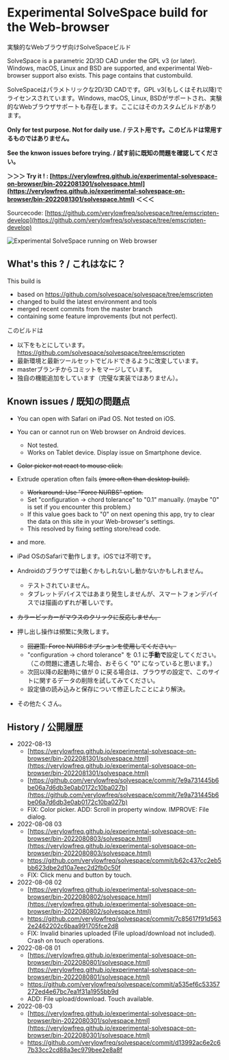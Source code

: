 # Experimental SolveSpace build for the Web-browser

実験的なWebブラウザ向けSolveSpaceビルド

SolveSpace is a parametric 2D/3D CAD under the GPL v3 (or later). Windows, macOS, Linux and BSD are supported, and experimental Web-browser support also exists. This page contains that custombuild.

SolveSpaceはパラメトリックな2D/3D CADです。GPL v3(もしくはそれ以降)でライセンスされています。Windows, macOS, Linux, BSDがサポートされ、実験的なWebブラウザサポートも存在します。ここにはそのカスタムビルドがあります。

**Only for test purpose. Not for daily use. / テスト用です。このビルドは常用するものではありません。**

**See the knwon issues before trying. / 試す前に既知の問題を確認してください。**

**＞＞＞ Try it ! : [https://verylowfreq.github.io/experimental-solvespace-on-browser/bin-2022081301/solvespace.html](https://verylowfreq.github.io/experimental-solvespace-on-browser/bin-2022081301/solvespace.html) ＜＜＜**

Sourcecode: [https://github.com/verylowfreq/solvespace/tree/emscripten-develop](https://github.com/verylowfreq/solvespace/tree/emscripten-develop)

![Experimental SolveSpace running on Web browser](https://user-images.githubusercontent.com/60875431/182646032-7d90a7ac-01d5-43fd-acf9-e690887ba856.png)

## What's this ? / これはなに？

This build is

 - based on https://github.com/solvespace/solvespace/tree/emscripten
 - changed to build the latest environment and tools
 - merged recent commits from the master branch
 - containing some feature improvements (but not perfect).

このビルドは

 - 以下をもとにしています。 https://github.com/solvespace/solvespace/tree/emscripten
 - 最新環境と最新ツールセットでビルドできるように改変しています。
 - masterブランチからコミットをマージしています。
 - 独自の機能追加をしています（完璧な実装ではありません）。

## Known issues / 既知の問題点

 - You can open with Safari on iPad OS. Not tested on iOS.
 - You can or cannot run on Web browser on Android devices.
   - Not tested.
   - Works on Tablet device. Display issue on Smartphone device.
 - ~~Color picker not react to mouse click.~~
 - Extrude operation often fails ~~(more often than desktop build).~~
   - ~~Workaround: Use "Force NURBS" option.~~
   - Set "configuration -> chord tolerance" to "0.1" manually. (maybe "0" is set if you encounter this problem.)
   - If this value goes back to "0" on next opening this app, try to clear the data on this site in your Web-browser's settings.
   - This resolved by fixing setting store/read code.
 - and more.

 - iPad OSのSafariで動作します。iOSでは不明です。
 - Androidのブラウザでは動くかもしれないし動かないかもしれません。
   - テストされていません。
   - タブレットデバイスではあまり発生しませんが、スマートフォンデバイスでは描画のずれが著しいです。
 - ~~カラーピッカーがマウスのクリックに反応しません。~~
 - 押し出し操作は頻繁に失敗します。
   - ~~回避策: Force NURBSオプションを使用してください。~~
   - "configuration -> chord tolerance" を 0.1 に**手動で**設定してください。（この問題に遭遇した場合、おそらく "0" になっていると思います。）
   - 次回以降の起動時に値が 0 に戻る場合は、ブラウザの設定で、このサイトに関するデータの削除を試してみてください。
   - 設定値の読み込みと保存について修正したことにより解決。
 - その他たくさん。


## History / 公開履歴

 - 2022-08-13
   - [https://verylowfreq.github.io/experimental-solvespace-on-browser/bin-2022081301/solvespace.html](https://verylowfreq.github.io/experimental-solvespace-on-browser/bin-2022081301/solvespace.html)
   - [https://github.com/verylowfreq/solvespace/commit/7e9a731445b6be06a7d6db3e0ab0172c10ba027b](https://github.com/verylowfreq/solvespace/commit/7e9a731445b6be06a7d6db3e0ab0172c10ba027b)
   - FIX: Color picker. ADD: Scroll in property window. IMPROVE: File dialog.
 - 2022-08-08 03
   - [https://verylowfreq.github.io/experimental-solvespace-on-browser/bin-2022080803/solvespace.html](https://verylowfreq.github.io/experimental-solvespace-on-browser/bin-2022080803/solvespace.html)
   - https://github.com/verylowfreq/solvespace/commit/b62c437cc2eb5bb623dbe2d10a7eec2d2fb0c50f
   - FIX: Click menu and button by touch.
 - 2022-08-08 02
   - [https://verylowfreq.github.io/experimental-solvespace-on-browser/bin-2022080802/solvespace.html](https://verylowfreq.github.io/experimental-solvespace-on-browser/bin-2022080802/solvespace.html)
   - https://github.com/verylowfreq/solvespace/commit/7c85617f91d5632e2462202c6baa991705fce2d8
   - FIX: Invalid binaries uploaded (File upload/download not included). Crash on touch operations.
 - 2022-08-08 01
   - [https://verylowfreq.github.io/experimental-solvespace-on-browser/bin-2022080801/solvespace.html](https://verylowfreq.github.io/experimental-solvespace-on-browser/bin-2022080801/solvespace.html)
   - https://github.com/verylowfreq/solvespace/commit/a535ef6c53357272ed4e67bc7ea1f31a1955bb9d
   - ADD: File upload/download. Touch available.
 - 2022-08-03
   - [https://verylowfreq.github.io/experimental-solvespace-on-browser/bin-2022080301/solvespace.html](https://verylowfreq.github.io/experimental-solvespace-on-browser/bin-2022080301/solvespace.html)
   - https://github.com/verylowfreq/solvespace/commit/d13992ac6e2c67b33cc2cd88a3ec979bee2e8a8f

